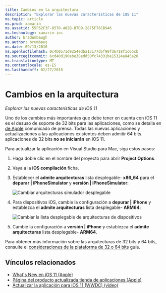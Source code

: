```yaml
---
title: Cambios en la arquitectura
description: "Explorar las nuevas características de iOS 11"
ms.topic: article
ms.prod: xamarin
ms.assetid: 55F62F3F-8570-402B-B7D9-2875F76CB946
ms.technology: xamarin-ios
author: bradumbaugh
ms.author: brumbaug
ms.date: 09/13/2016
ms.openlocfilehash: 0c4b0571d9254edba15177d5f98fd6718f1c6bcb
ms.sourcegitcommit: 6cd40d190abe38edd50fc74331be15324a845a28
ms.translationtype: MT
ms.contentlocale: es-ES
ms.lasthandoff: 02/27/2018
---
```

# <a name="architecture-changes"></a>Cambios en la arquitectura

_Explorar las nuevas características de iOS 11_

Uno de los cambios más importantes que debe tener en cuenta con iOS 11 es el desuso de soporte de 32 bits para las aplicaciones, como se detalla en [de Apple](https://developer.apple.com/news/?id=06282017b) comunicado de prensa. Todas las nuevas aplicaciones y actualizaciones a las aplicaciones existentes deben admitir 64 bits. aplicaciones de 32 bits **no se iniciarán** en iOS 11.

Para actualizar la aplicación en Visual Studio para Mac, siga estos pasos:

1. Haga doble clic en el nombre del proyecto para abrir **Project Options**.
2. Vaya a la **iOS compilación** ficha.
3. Establecer el **admite arquitecturas** lista desplegable- **x86_64** para el **depurar | iPhoneSimulator** y **versión | iPhoneSimulator**:

    ![Cambiar arquitecturas simulador desplegable](architecture-changes-images/image1.png)

4. Para dispositivos iOS, cambie la configuración a **depurar | iPhone** y establezca el **admite arquitecturas** lista desplegable- **ARM64**:

    ![Cambiar la lista desplegable de arquitecturas de dispositivos](architecture-changes-images/image2.png)

5. Cambie la configuración a **versión | iPhone** y establezca el **admite arquitecturas** lista desplegable- **ARM64**.

Para obtener más información sobre las arquitecturas de 32 bits y 64 bits, consulte el [consideraciones de la plataforma de 32 o 64 bits](~/cross-platform/macios/32-and-64.md#ios) guía.

## <a name="related-links"></a>Vínculos relacionados

- [What's New en iOS 11 (Apple)](https://developer.apple.com/ios/)
- [Página del producto actualizada tienda de aplicaciones (Apple)](https://developer.apple.com/app-store/product-page/)
- [Actualizar la aplicación para iOS 11 (WWDC) (vídeo)](https://developer.apple.com/videos/play/wwdc2017/204/)
